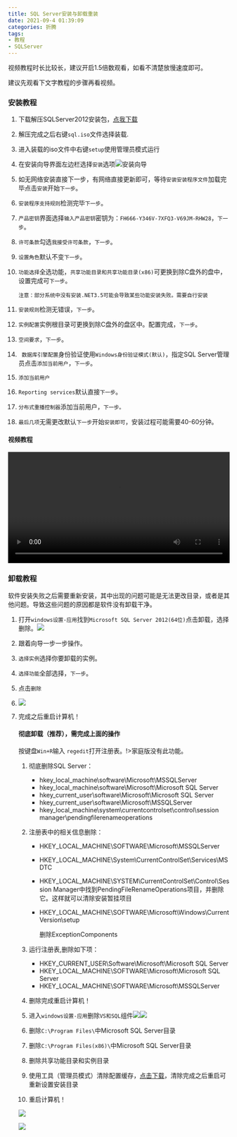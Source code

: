```yaml
---
title: SQL Server安装与卸载重装
date: 2021-09-4 01:39:09
categories: 折腾
tags: 
- 教程
- SQLServer
---
```

  视频教程时长比较长，建议开启1.5倍数观看，如看不清楚放慢速度即可。

建议先观看下文字教程的步骤再看视频。

### 安装教程

1. 下载解压SQLServer2012安装包，[点我下载](https://drive.scorain.com/个人仓库/软件/SQL%2BServer%2B2012%2B(64bit).zip)

2. 解压完成之后右键`sql.iso`文件选择装载.

3. 进入装载的iso文件中右键`setup`使用管理员模式运行

4. 在安装向导界面左边栏选择`安装`选项![安装向导](https://drive.scorain.com/个人仓库/博客文件/pic/1.png)

5. 如无网络安装直接下一步，有网络直接更新即可，等待`安装安装程序文件`加载完毕点击`安装`开始`下一步`。

6. `安装程序支持规则`检测完毕`下一步`。

7. `产品密钥`界面选择`输入产品密钥`密钥为：`FH666-Y346V-7XFQ3-V69JM-RHW28`，`下一步`。

8. `许可条款`勾选`我接受许可条款`，`下一步`。

9. `设置角色`默认不变`下一步`。

10. `功能选择`全选功能，`共享功能目录和共享功能目录(x86)`可更换到除C盘外的盘中，设置完成可`下一步`。

    `注意：部分系统中没有安装.NET3.5可能会导致某些功能安装失败。需要自行安装`

11. `安装规则`检测无错误，`下一步`。

12. `实例配置`实例根目录可更换到除C盘外的盘区中。配置完成，`下一步`。

13. `空间要求`，`下一步`。

14. ` 数据库引擎配置`身份验证使用`Windows身份验证模式(默认)`，指定SQL Server管理员点击`添加当前用户`，`下一步`。

15. `添加当前用户`

16. `Reporting services`默认直接`下一步`。

17. `分布式重播控制器`添加当前用户，`下一步。`

18. `最后几项`无需更改默认`下一步`开始`安装即可`，安装过程可能需要40-60分钟。

#### 视频教程

 <video id="movies" src="https://drive.scorain.com/个人仓库/博客文件/SQLSERVERINSTALL.mp4" autobuffer="true" controls="" width="100%"></video>



### 卸载教程

软件安装失败之后需要重新安装，其中出现的问题可能是无法更改目录，或者是其他问题。导致这些问题的原因都是软件没有卸载干净。

1. 打开`windows设置-应用`找到`Microsoft SQL Server 2012(64位)`点击卸载，选择删除。![](https://drive.scorain.com/个人仓库/博客文件/pic/2.png)

2. 跟着向导一步一步操作。

3. `选择实例`选择你要卸载的实例。

4. `选择功能`全部选择，`下一步`。

5. 点击`删除`

6. ![](https://drive.scorain.com/个人仓库/博客文件/pic/3.png)

7. 完成之后重启计算机！

   #### 彻底卸载（推荐），需完成上面的操作

   按键盘`Win+R`输入
   `regedit`打开注册表。!>家庭版没有此功能。

   1. 彻底删除SQL Server：

      - hkey_local_machine\software\Microsoft\MSSQLServer
      - hkey_local_machine\software\Microsoft\Microsoft SQL Server
      - hkey_current_user\software\Microsoft\Microsoft SQL Server
      - hkey_current_user\software\Microsoft\MSSQLServer
      - hkey_local_machine\system\currentcontrolset\control\session manager\pendingfilerenameoperations

   2. 注册表中的相关信息删除：

      - HKEY_LOCAL_MACHINE\SOFTWARE\Microsoft\MSSQLServer

      - HKEY_LOCAL_MACHINE\System\CurrentControlSet\Services\MSDTC

      - HKEY_LOCAL_MACHINE\SYSTEM\CurrentControlSet\Control\Session Manager中找到PendingFileRenameOperations项目，并删除它。这样就可以清除安装暂挂项目

      - HKEY_LOCAL_MACHINE\SOFTWARE\Microsoft\Windows\CurrentVersion\setup

        删除ExceptionComponents

   3. 运行注册表,删除如下项：

      - HKEY_CURRENT_USER\Software\Microsoft\Microsoft SQL Server
      - HKEY_LOCAL_MACHINE\SOFTWARE\Microsoft\Microsoft SQL Server
      - HKEY_LOCAL_MACHINE\SOFTWARE\Microsoft\MSSQLServer

   4. 删除完成重启计算机！

   5. 进入`windows设置-应用`删除`VS和SQL`组件![](https://drive.scorain.com/个人仓库/博客文件/pic/4.png)![](https://drive.scorain.com/个人仓库/博客文件/pic/5.png)

   6. 删除`C:\Program Files\`中Microsoft SQL Server目录

   7. 删除`C:\Program Files(x86)\`中Microsoft SQL Server目录

   8. 删除共享功能目录和实例目录

   9. 使用工具（管理员模式）清除配置缓存，[点击下载](https://drive.scorain.com/个人仓库/软件/SqlServer卸载工具集合.zip)，清除完成之后重启可重新设置安装目录

   10. 重启计算机！

      ![](https://drive.scorain.com/个人仓库/博客文件/pic/7.png)
   
      ![](https://drive.scorain.com/个人仓库/博客文件/pic/6.png)
   
       

